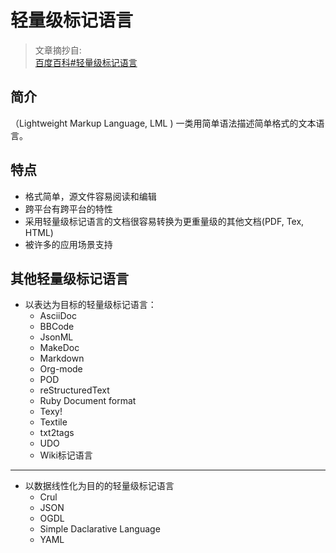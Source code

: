 # 轻量级标记语言

> 文章摘抄自:  
> [百度百科#轻量级标记语言](https://baike.baidu.com/item/%E8%BD%BB%E9%87%8F%E7%BA%A7%E6%A0%87%E8%AE%B0%E8%AF%AD%E8%A8%80/52671915)

## 简介

（Lightweight Markup Language, LML ) 一类用简单语法描述简单格式的文本语言。

## 特点

- 格式简单，源文件容易阅读和编辑
- 跨平台有跨平台的特性
- 采用轻量级标记语言的文档很容易转换为更重量级的其他文档(PDF, Tex, HTML)
- 被许多的应用场景支持

## 其他轻量级标记语言

- 以表达为目标的轻量级标记语言：
  - AsciiDoc
  - BBCode
  - JsonML
  - MakeDoc
  - Markdown
  - Org-mode
  - POD
  - reStructuredText
  - Ruby Document format
  - Texy!
  - Textile
  - txt2tags
  - UDO
  - Wiki标记语言

---

- 以数据线性化为目的的轻量级标记语言
  - Crul
  - JSON
  - OGDL
  - Simple Daclarative Language
  - YAML
